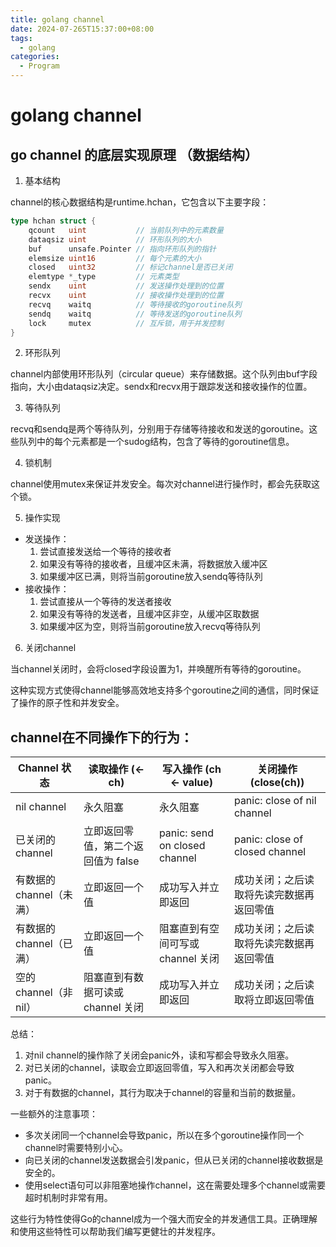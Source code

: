 ```yaml
---
title: golang channel
date: 2024-07-265T15:37:00+08:00
tags:
  - golang
categories:
  - Program
---
```

# golang channel 

## go channel 的底层实现原理 （数据结构）

1. 基本结构

channel的核心数据结构是runtime.hchan，它包含以下主要字段：

```go
type hchan struct {
    qcount   uint           // 当前队列中的元素数量
    dataqsiz uint           // 环形队列的大小
    buf      unsafe.Pointer // 指向环形队列的指针
    elemsize uint16         // 每个元素的大小
    closed   uint32         // 标记channel是否已关闭
    elemtype *_type         // 元素类型
    sendx    uint           // 发送操作处理到的位置
    recvx    uint           // 接收操作处理到的位置
    recvq    waitq          // 等待接收的goroutine队列
    sendq    waitq          // 等待发送的goroutine队列
    lock     mutex          // 互斥锁，用于并发控制
}
```
2. 环形队列

channel内部使用环形队列（circular queue）来存储数据。这个队列由buf字段指向，大小由dataqsiz决定。sendx和recvx用于跟踪发送和接收操作的位置。

3. 等待队列

recvq和sendq是两个等待队列，分别用于存储等待接收和发送的goroutine。这些队列中的每个元素都是一个sudog结构，包含了等待的goroutine信息。

4. 锁机制

channel使用mutex来保证并发安全。每次对channel进行操作时，都会先获取这个锁。

5. 操作实现

- 发送操作：
    1. 尝试直接发送给一个等待的接收者
    2. 如果没有等待的接收者，且缓冲区未满，将数据放入缓冲区
    3. 如果缓冲区已满，则将当前goroutine放入sendq等待队列
- 接收操作：
    1. 尝试直接从一个等待的发送者接收
    2. 如果没有等待的发送者，且缓冲区非空，从缓冲区取数据
    3. 如果缓冲区为空，则将当前goroutine放入recvq等待队列

6. 关闭channel

当channel关闭时，会将closed字段设置为1，并唤醒所有等待的goroutine。

这种实现方式使得channel能够高效地支持多个goroutine之间的通信，同时保证了操作的原子性和并发安全。

## channel在不同操作下的行为：

| Channel 状态       | 读取操作 (<-ch)           | 写入操作 (ch <- value)            | 关闭操作 (close(ch))               |
| ---------------- | --------------------- | ----------------------------- | ------------------------------ |
| nil channel      | 永久阻塞                  | 永久阻塞                          | panic: close of nil channel    |
| 已关闭的 channel     | 立即返回零值，第二个返回值为 false  | panic: send on closed channel | panic: close of closed channel |
| 有数据的 channel（未满） | 立即返回一个值               | 成功写入并立即返回                     | 成功关闭；之后读取将先读完数据再返回零值           |
| 有数据的 channel（已满） | 立即返回一个值               | 阻塞直到有空间可写或 channel 关闭         | 成功关闭；之后读取将先读完数据再返回零值           |
| 空的 channel（非nil） | 阻塞直到有数据可读或 channel 关闭 | 成功写入并立即返回                     | 成功关闭；之后读取将立即返回零值               |

总结：

1. 对nil channel的操作除了关闭会panic外，读和写都会导致永久阻塞。
2. 对已关闭的channel，读取会立即返回零值，写入和再次关闭都会导致panic。
3. 对于有数据的channel，其行为取决于channel的容量和当前的数据量。

一些额外的注意事项：

- 多次关闭同一个channel会导致panic，所以在多个goroutine操作同一个channel时需要特别小心。
- 向已关闭的channel发送数据会引发panic，但从已关闭的channel接收数据是安全的。
- 使用select语句可以非阻塞地操作channel，这在需要处理多个channel或需要超时机制时非常有用。

这些行为特性使得Go的channel成为一个强大而安全的并发通信工具。正确理解和使用这些特性可以帮助我们编写更健壮的并发程序。